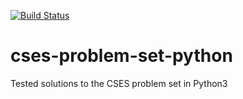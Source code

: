 [![Build Status](https://travis-ci.com/seahrh/cses-problem-set-python.svg?branch=master)](https://travis-ci.com/seahrh/cses-problem-set-python)

# cses-problem-set-python
Tested solutions to the CSES problem set in Python3 
